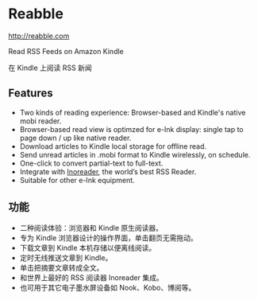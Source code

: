 # Reabble

<http://reabble.com>

Read RSS Feeds on Amazon Kindle

在 Kindle 上阅读 RSS 新闻


## Features

- Two kinds of reading experience: Browser-based and Kindle's native mobi reader.
- Browser-based read view is optimzed for e-Ink display: single tap to page down / up like native reader.
- Download articles to Kindle local storage for offline read.
- Send unread articles in .mobi format to Kindle wirelessly, on schedule.
- One-click to convert partial-text to full-text.
- Integrate with [Inoreader](http://www.inoreader.com), the world’s best RSS Reader.
- Suitable for other e-Ink equipment.


## 功能

- 二种阅读体验：浏览器和 Kindle 原生阅读器。
- 专为 Kindle 浏览器设计的操作界面，单击翻页无需拖动。
- 下载文章到 Kindle 本机存储以便离线阅读。
- 定时无线推送文章到 Kindle。
- 单击把摘要文章转成全文。
- 和世界上最好的 RSS 阅读器 Inoreader 集成。
- 也可用于其它电子墨水屏设备如 Nook、Kobo、博阅等。
